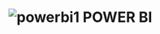 # ![powerbi1](https://github.com/eusabrina/POWER-BI/assets/67608949/aa7176cf-cf8b-43c8-a581-f4e50faca10a) POWER BI
